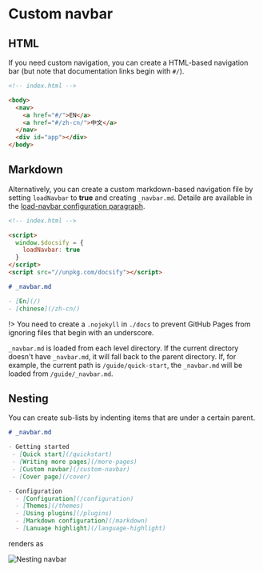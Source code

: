 # Custom navbar

## HTML

If you need custom navigation, you can create a HTML-based navigation bar (but note that documentation links begin with `#/`).

```html
<!-- index.html -->

<body>
  <nav>
    <a href="#/">EN</a>
    <a href="#/zh-cn/">中文</a>
  </nav>
  <div id="app"></div>
</body>
```

## Markdown

Alternatively, you can create a custom markdown-based navigation file by setting `loadNavbar` to **true** and creating `_navbar.md`. Detaile are available in the [load-navbar configuration paragraph](configuration#load-navbar).

```html
<!-- index.html -->

<script>
  window.$docsify = {
    loadNavbar: true
  }
</script>
<script src="//unpkg.com/docsify"></script>
```


```markdown
# _navbar.md

- [En](/)
- [chinese](/zh-cn/)
```

!> You need to create a `.nojekyll` in `./docs` to prevent GitHub Pages from ignoring files that begin with an underscore.

`_navbar.md` is loaded from each level directory. If the current directory doesn't have `_navbar.md`, it will fall back to the parent directory. If, for example, the current path is `/guide/quick-start`,  the `_navbar.md` will be loaded from `/guide/_navbar.md`.

## Nesting

You can create sub-lists by indenting items that are under a certain parent.

```markdown
# _navbar.md

- Getting started
 - [Quick start](/quickstart)
 - [Writing more pages](/more-pages)
 - [Custom navbar](/custom-navbar)
 - [Cover page](/cover)

- Configuration
  - [Configuration](/configuration)
  - [Themes](/themes)
  - [Using plugins](/plugins)
  - [Markdown configuration](/markdown)
  - [Lanuage highlight](/language-highlight)
```

renders as

![Nesting navbar](_images/nested-navbar.png "Nesting navbar")


